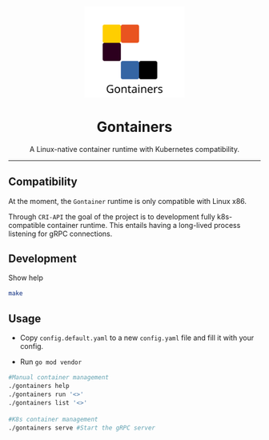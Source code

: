 <p align="center">
  <img src="https://raw.githubusercontent.com/olivierkessler01/gontainers/main/doc/images/logo.svg" alt="Gontainers Logo" width="200"/>
</p>

<h1 align="center">Gontainers</h1>
<p align="center">A Linux-native container runtime with Kubernetes compatibility.</p>

---


## Compatibility 

At the moment, the `Gontainer` runtime is only compatible with Linux x86.

Through `CRI-API` the goal of the project is to development fully k8s-compatible 
container runtime. This entails having a long-lived process listening for gRPC connections.


## Development

Show help
```bash
make
```

## Usage 

* Copy `config.default.yaml` to a new `config.yaml` file and fill it with your config.

* Run `go mod vendor`

```bash
#Manual container management
./gontainers help
./gontainers run '<>'
./gontainers list '<>'

#K8s container management
./gontainers serve #Start the gRPC server
```
